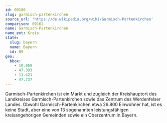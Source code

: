 ```yaml
---
id: 09180
slug: garmisch-partenkirchen
source_url: 'https://de.wikipedia.org/wiki/Garmisch-Partenkirchen'
comparison: 09162
name: Garmisch-Partenkirchen
name_ext: Kreis
state:
  slug: bayern
  name: Bayern
  id: 09
geo:
  bbox:
    - 10.869
    - 47.393
    - 11.421
    - 47.737
---
```


Garmisch-Partenkirchen ist ein Markt und zugleich der Kreishauptort des Landkreises Garmisch-Partenkirchen sowie das Zentrum des Werdenfelser Landes. Obwohl Garmisch-Partenkirchen etwa 26.800 Einwohner hat, ist es keine Stadt, aber eine von 13 sogenannten leistungsfähigen kreisangehörigen Gemeinden sowie ein Oberzentrum in Bayern.
